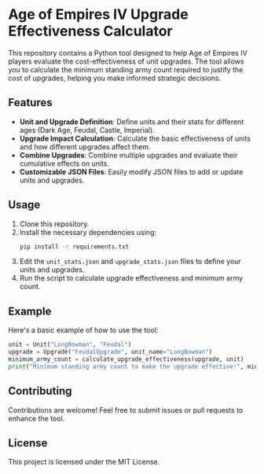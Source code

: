 # Age of Empires IV Upgrade Effectiveness Calculator

This repository contains a Python tool designed to help Age of Empires IV players evaluate the cost-effectiveness of unit upgrades. The tool allows you to calculate the minimum standing army count required to justify the cost of upgrades, helping you make informed strategic decisions.

## Features
- **Unit and Upgrade Definition**: Define units and their stats for different ages (Dark Age, Feudal, Castle, Imperial).
- **Upgrade Impact Calculation**: Calculate the basic effectiveness of units and how different upgrades affect them.
- **Combine Upgrades**: Combine multiple upgrades and evaluate their cumulative effects on units.
- **Customizable JSON Files**: Easily modify JSON files to add or update units and upgrades.

## Usage
1. Clone this repository.
2. Install the necessary dependencies using:
   ```sh
   pip install -r requirements.txt
   ```
3. Edit the `unit_stats.json` and `upgrade_stats.json` files to define your units and upgrades.
4. Run the script to calculate upgrade effectiveness and minimum army count.

## Example
Here's a basic example of how to use the tool:
```python
unit = Unit("LongBowman", "Feudal")
upgrade = Upgrade("FeudalUpgrade", unit_name="LongBowman")
minimum_army_count = calculate_upgrade_effectiveness(upgrade, unit)
print("Minimum standing army count to make the upgrade effective:", minimum_army_count)
```

## Contributing
Contributions are welcome! Feel free to submit issues or pull requests to enhance the tool.

## License
This project is licensed under the MIT License.

